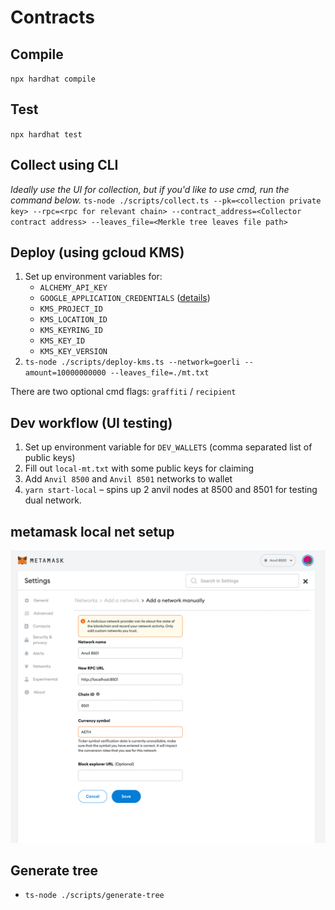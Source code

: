 # Contracts
## Compile
`npx hardhat compile`

## Test
`npx hardhat test`

## Collect using CLI
*Ideally use the UI for collection, but if you'd like to use cmd, run the command below.*
`ts-node ./scripts/collect.ts --pk=<collection private key> --rpc=<rpc for relevant chain> --contract_address=<Collector contract address> --leaves_file=<Merkle tree leaves file path>`

## Deploy (using gcloud KMS)
1. Set up environment variables for:
    - `ALCHEMY_API_KEY`
    - `GOOGLE_APPLICATION_CREDENTIALS` ([details](https://cloud.google.com/docs/authentication/application-default-credentials#GAC))
    - `KMS_PROJECT_ID`
    - `KMS_LOCATION_ID`
    - `KMS_KEYRING_ID`
    - `KMS_KEY_ID`
    - `KMS_KEY_VERSION`
2. `ts-node ./scripts/deploy-kms.ts --network=goerli --amount=10000000000 --leaves_file=./mt.txt`

There are two optional cmd flags: `graffiti` / `recipient`

## Dev workflow (UI testing)
1. Set up environment variable for `DEV_WALLETS` (comma separated list of public keys)
2. Fill out `local-mt.txt` with some public keys for claiming
3. Add `Anvil 8500` and `Anvil 8501` networks to wallet
4. `yarn start-local` – spins up 2 anvil nodes at 8500 and 8501 for testing dual network.

## metamask local net setup
![networks](imgs/MetaMaskSetup.png)

## Generate tree
- `ts-node ./scripts/generate-tree`

